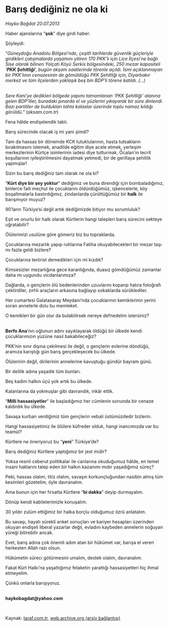 # Barış dediğiniz ne ola ki

*Hayko Bağdat 20.07.2013*

<div class="yazi">
<p>Haber ajanslarına “<b>şok</b>” diye girdi haber.</p>
<p>Şöyleydi:</p>
<p>“<i>Güneydoğu Anadolu Bölgesi’nde, çeşitli tarihlerde güvenlik güçleriyle girdikleri
                          çatışmalarda yaşamını yitiren 170 PKK’lı için Lice İlçesi’ne bağlı Sise olarak bilinen Yolçatı
                          Köyü Serkis bölgesindeki, 250 mezar kapasiteli ‘<b>PKK Şehitliği</b>’, bugün akşam saatlerinde
                          törenle açıldı. İsmi açıklanmayan bir PKK’lının cenazesinin de gömüldüğü PKK Şehitliği için,
                          Diyarbakır merkez ve tüm ilçelerden yaklaşık beş bin BDP’li törene katıldı. (...)</i></p>
<p><i><br/>Sere Kani’ye dedikleri bölgede yapımı tamamlanan ‘PKK Şehitliği’ alanına gelen
                          BDP’liler, buradaki pınarda el ve yüzlerini yıkayarak bir süre dinlendi. Bazı partililer de
                          buldukları tahta kalaslar üzerinde toplu namaz kıldığı görüldü.”</i> (<i>aksam.com.tr</i>)</p>
<p>Fena hâlde endişelendik tabii.</p>
<p>Barış sürecinde olacak iş mi yani şimdi?</p>
<p>Tam da hassas bir dönemde KCK tutuklularının, hasta tutsakların bırakılmasını istemek, anadilde
                        eğitim diye acele etmek, yerleşim merkezlerinin Kürtçe isimlerinin iadesi diye tutturmak,
                        Öcalan’ın tecrit koşullarının iyileştirilmesini dayatmak yetmedi, bir de gerillaya şehitlik
                        yapmışlar!</p>
<p>Sizin bu barış dediğiniz tam olarak ne ola ki?</p>
<p>“<b>Kürt diye bir şey yoktur</b>” dediğimiz ve buna direndiği için bombaladığımız, binlerce
                        faili meçhul ile çocuklarını öldürdüğümüz, işkencelerle, köy boşaltmalarla bastırdığımız,
                        zindanlarda çürüttüğümüz bir <b>halk</b> ile barışmıyor muyuz?</p>
<p>90’ların Türkiye’si değil artık dediğimizde bitiyor mu sorumluluk?</p>
<p>Eşit ve onurlu bir halk olarak Kürtlerin hangi talepleri barış sürecini sekteye uğratabilir?
                      </p>
<p>Ölülerimizi usulüne göre gömeriz biz bu topraklarda.</p>
<p>Çocuklarına mezarlık yapıp ruhlarına Fatiha okuyabilecekleri bir mezar taşı mı fazla geldi
                        bizlere?</p>
<p>Çocuklarına terörist demedikleri için mi kızdık?</p>
<p>Kimsesizler mezarlığına gece karanlığında, duasız gömdüğümüz zamanlar daha mı uygundu
                        vicdanlarımıza?</p>
<p>Dağlarda, o gençlerin ölü bedenlerinden uzuvlarını koparıp hatıra fotoğrafı çektirdiler, zırhlı
                        araçların arkasına bağlayıp sokaklarda sürüklediler.</p>
<p>Her cumartesi Galatasaray Meydanı’nda çocuklarının kemiklerinin yerini soran annelerle dolu bu
                        memleket.</p>
<p>O kemikleri bir gün olur da bulabilirsek nereye defnedelim istersiniz?</p>
<p><b><br/>Berfo Ana</b>’nın oğlunun adını sayıklayarak öldüğü bir ülkede kendi çocuklarımızın
                        yüzüne nasıl bakabileceğiz?</p>
<p>PKK’nin sınır dışına çekilmesi ile değil, o gençlerin evlerine döndüğü, aramıza karıştığı gün
                        barış gerçekleşecek bu ülkede.</p>
<p>Ölülerinin değil, dirilerinin annelerine kavuştuğu gündür bayram günü.</p>
<p>Bir delilik adına yaşadık tüm bunları.</p>
<p>Beş kadim halkın üçü yok artık bu ülkede.</p>
<p>Kalanlarına da yokmuşlar gibi davrandık, inkâr ettik.</p>
<p>“<b>Milli hassasiyetler</b>” ile başladığımız her cümlenin sonunda bir cenaze kaldırdık bu
                        ülkede.</p>
<p>Savaşa kurban verdiğimiz tüm gençlerin vebali üstümüzdedir bizlerin.</p>
<p>Hangi hassasiyetimiz ile ölülere küfreder olduk, hangi inancımızda var bu teamül?</p>
<p>Kürtlere ne öneriyoruz bu “<b>yeni</b>” Türkiye’de?</p>
<p>Barış dediğiniz Kürtlere yaptığımız bir jest midir?</p>
<p>Yoksa resmî ceberut politikalar ile canlarına okuduğumuz hâlde, en temel insani haklarını talep
                        eden bir halkın kazanımı mıdır yaşadığımız süreç?</p>
<p>Peki, hassas olalım, titiz olalım, savaşın korkunçluğundan nasibin almış tüm kesimleri
                        gözetelim, öyle davranalım.</p>
<p>Ama bunun için her fırsatta Kürtlere “<b>bi dakka</b>” deyip durmayalım.</p>
<p>Dönüp kendi kabilelerimizle konuşalım.</p>
<p>30 yıldır zulüm ettiğimiz bir halka borçlu olduğumuz özrü anlatalım.</p>
<p>Bu savaşı, hayatı sürekli anket sonuçları ve kariyer hesapları üzerinden okuyan endişeli
                        liberal yazarlar değil, evladını kaybeden annelerin soğuyan yüreği bitirebilir ancak.</p>
<p>Evet, barış adına çok önemli adım atan bir hükümet var, barışa el veren herkesten Allah razı
                        olsun.</p>
<p>Hükümetin süreci götürmesini umalım, destek olalım, davranalım.</p>
<p>Fakat Kürt Halkı’na yaşattığımız felaketin yarattığı hassasiyetleri hiç ihmal etmeyelim.</p>
<p>Çünkü onlarla barışıyoruz.</p><b>
<p><br/>haykobagdat@yahoo.com</p>
<p>
</p></b> 
</div>

Kaynak: [taraf.com.tr](http://www.taraf.com.tr:80/hayko-bagdat/makale-baris-dediginiz-ne-ola-ki.htm), [web.archive.org (arşiv bağlantısı)](http://web.archive.org/web/20131113180711/http://www.taraf.com.tr:80/hayko-bagdat/makale-baris-dediginiz-ne-ola-ki.htm)
